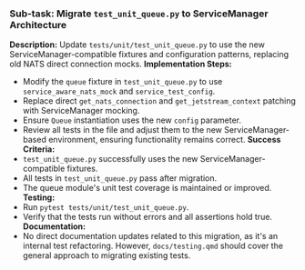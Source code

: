 ### Sub-task: Migrate `test_unit_queue.py` to ServiceManager Architecture
**Description:** Update `tests/unit/test_unit_queue.py` to use the new ServiceManager-compatible fixtures and configuration patterns, replacing old NATS direct connection mocks.
**Implementation Steps:**
- Modify the `queue` fixture in `test_unit_queue.py` to use `service_aware_nats_mock` and `service_test_config`.
- Replace direct `get_nats_connection` and `get_jetstream_context` patching with ServiceManager mocking.
- Ensure `Queue` instantiation uses the new `config` parameter.
- Review all tests in the file and adjust them to the new ServiceManager-based environment, ensuring functionality remains correct.
**Success Criteria:**
- `test_unit_queue.py` successfully uses the new ServiceManager-compatible fixtures.
- All tests in `test_unit_queue.py` pass after migration.
- The queue module's unit test coverage is maintained or improved.
**Testing:**
- Run `pytest tests/unit/test_unit_queue.py`.
- Verify that the tests run without errors and all assertions hold true.
**Documentation:**
- No direct documentation updates related to this migration, as it's an internal test refactoring. However, `docs/testing.qmd` should cover the general approach to migrating existing tests.